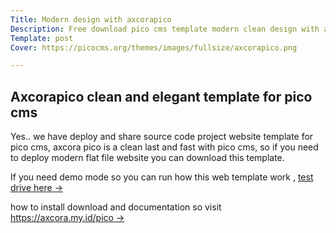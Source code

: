 ```yaml
---
Title: Modern design with axcorapico
Description: Free download pico cms template modern clean design with axcorapico
Template: post
Cover: https://picocms.org/themes/images/fullsize/axcorapico.png

---
```


## Axcorapico clean and elegant template for pico cms

Yes.. we have deploy and share source code project website template for pico cms, axcora pico is a clean last and fast with pico cms, so if you need to deploy modern flat file website you can download this template.

If you need demo mode so you can run how this web template work , [test drive here →](https://axcora.my.id/pico/demo)

how to install download and documentation so visit [https://axcora.my.id/pico →](https://axcora.my.id/pico)